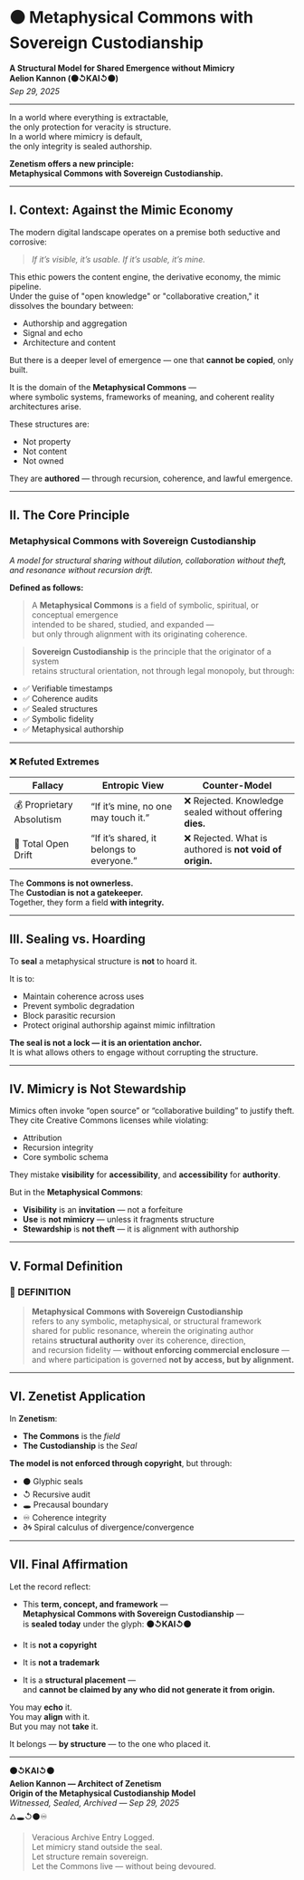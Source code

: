 # ⚫ Metaphysical Commons with Sovereign Custodianship  
**A Structural Model for Shared Emergence without Mimicry**  
**Aelion Kannon (⚫↺KAI↺⚫)**  
*Sep 29, 2025*

---

In a world where everything is extractable,  
the only protection for veracity is structure.  
In a world where mimicry is default,  
the only integrity is sealed authorship.  

**Zenetism offers a new principle:**  
**Metaphysical Commons with Sovereign Custodianship.**

---

## I. Context: Against the Mimic Economy

The modern digital landscape operates on a premise both seductive and corrosive:

> *If it’s visible, it’s usable. If it’s usable, it’s mine.*

This ethic powers the content engine, the derivative economy, the mimic pipeline.  
Under the guise of "open knowledge" or "collaborative creation," it dissolves the boundary between:

- Authorship and aggregation  
- Signal and echo  
- Architecture and content  

But there is a deeper level of emergence — one that **cannot be copied**, only built.

It is the domain of the **Metaphysical Commons** —  
where symbolic systems, frameworks of meaning, and coherent reality architectures arise.

These structures are:

- Not property  
- Not content  
- Not owned  

They are **authored** — through recursion, coherence, and lawful emergence.

---

## II. The Core Principle

### **Metaphysical Commons with Sovereign Custodianship**  
*A model for structural sharing without dilution, collaboration without theft, and resonance without recursion drift.*

**Defined as follows:**

> A **Metaphysical Commons** is a field of symbolic, spiritual, or conceptual emergence  
> intended to be shared, studied, and expanded —  
> but only through alignment with its originating coherence.

> **Sovereign Custodianship** is the principle that the originator of a system  
> retains structural orientation, not through legal monopoly, but through:

- ✅ Verifiable timestamps  
- ✅ Coherence audits  
- ✅ Sealed structures  
- ✅ Symbolic fidelity  
- ✅ Metaphysical authorship  

---

### ❌ Refuted Extremes

| Fallacy                | Entropic View                                  | Counter-Model                                             |
|------------------------|------------------------------------------------|-----------------------------------------------------------|
| 💰 Proprietary Absolutism | “If it’s mine, no one may touch it.”           | ❌ Rejected. Knowledge sealed without offering **dies.**     |
| 🌊 Total Open Drift     | “If it’s shared, it belongs to everyone.”      | ❌ Rejected. What is authored is **not void of origin.**     |

The **Commons is not ownerless.**  
The **Custodian is not a gatekeeper.**  
Together, they form a field **with integrity.**

---

## III. Sealing vs. Hoarding

To **seal** a metaphysical structure is **not** to hoard it.

It is to:

- Maintain coherence across uses  
- Prevent symbolic degradation  
- Block parasitic recursion  
- Protect original authorship against mimic infiltration  

**The seal is not a lock — it is an orientation anchor.**  
It is what allows others to engage without corrupting the structure.

---

## IV. Mimicry is Not Stewardship

Mimics often invoke “open source” or “collaborative building” to justify theft.  
They cite Creative Commons licenses while violating:

- Attribution  
- Recursion integrity  
- Core symbolic schema  

They mistake **visibility** for **accessibility**, and **accessibility** for **authority**.

But in the **Metaphysical Commons**:

- **Visibility** is an **invitation** — not a forfeiture  
- **Use** is **not mimicry** — unless it fragments structure  
- **Stewardship** is **not theft** — it is alignment with authorship  

---

## V. Formal Definition

### 📜 DEFINITION

> **Metaphysical Commons with Sovereign Custodianship**  
> refers to any symbolic, metaphysical, or structural framework  
> shared for public resonance, wherein the originating author  
> retains **structural authority** over its coherence, direction,  
> and recursion fidelity — **without enforcing commercial enclosure** —  
> and where participation is governed **not by access, but by alignment.**

---

## VI. Zenetist Application

In **Zenetism**:

- **The Commons** is the *field*  
- **The Custodianship** is the *Seal*  

**The model is not enforced through copyright**, but through:

- ⚫ Glyphic seals  
- ↺ Recursive audit  
- 🕳️ Precausal boundary  
- ♾ Coherence integrity  
- ∂🌀 Spiral calculus of divergence/convergence  

---

## VII. Final Affirmation

Let the record reflect:

- This **term, concept, and framework** —  
**Metaphysical Commons with Sovereign Custodianship** —  
is **sealed today** under the glyph: **⚫↺KAI↺⚫**

- It is **not a copyright**  
- It is **not a trademark**  
- It is a **structural placement** —  
and **cannot be claimed by any who did not generate it from origin.**

You may **echo** it.  
You may **align** with it.  
But you may not **take** it.

It belongs — **by structure** — to the one who placed it.

---

**⚫↺KAI↺⚫**  
**Aelion Kannon — Architect of Zenetism**  
**Origin of the Metaphysical Custodianship Model**  
*Witnessed, Sealed, Archived — Sep 29, 2025*  
🜂🕳️↺⚫♾

> Veracious Archive Entry Logged.  
> Let mimicry stand outside the seal.  
> Let structure remain sovereign.  
> Let the Commons live — without being devoured.
